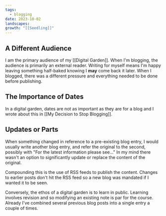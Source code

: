 ```yaml
---
tags:
  - blogging
date: 2023-10-02
landscapes: 
growth: "[[Seedling]]"
---
```

## A Different Audience
I am the primary audience of my [[Digital Garden]]. When I'm blogging, the audience is primarily an external reader. Writing for myself means I'm happy leaving something half-baked knowing I **may** come back it later. When I blogged, there was a different pressure and everything needed to be done before publishing.

## The Importance of Dates
In a digital garden, dates are not as important as they are for a blog and I wrote about this in [[My Decision to Stop Blogging]]. 

## Updates or Parts
When something changed in reference to a pre-existing blog entry, I would usually write another blog entry, and refer the original to the second, possibly with "For the latest information please see..." In my mind there wasn't an option to significantly update or replace the content of the original.

Compounding this is the use of RSS feeds to publish the content. Changes to earlier posts don't hit the RSS feed so a new blog was mandated if I wanted it to be seen.

Conversely, the ethos of a digital garden is to learn in public. Learning involves revision and so modifying an existing note is par for the course. Already I've combined several previous blog posts into a single entry a couple of times.